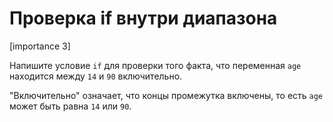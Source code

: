 # Проверка if внутри диапазона

[importance 3]

Напишите условие `if` для проверки того факта, что переменная `age` находится между `14` и `90` включительно.

"Включительно" означает, что концы промежутка включены, то есть `age` может быть равна `14` или `90`. 